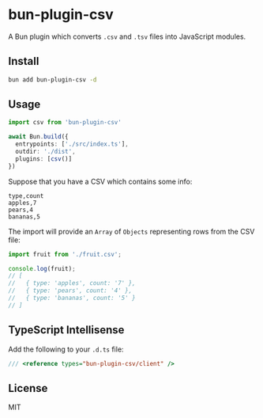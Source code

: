 # bun-plugin-csv

A Bun plugin which converts `.csv` and `.tsv` files into JavaScript modules.

## Install

```bash
bun add bun-plugin-csv -d
```

## Usage

```ts
import csv from 'bun-plugin-csv'

await Bun.build({
  entrypoints: ['./src/index.ts'],
  outdir: './dist',
  plugins: [csv()]
})
```

Suppose that you have a CSV which contains some info:

```csv
type,count
apples,7
pears,4
bananas,5
```

The import will provide an `Array` of `Objects` representing rows from the CSV file:

```ts
import fruit from './fruit.csv';

console.log(fruit);
// [
//   { type: 'apples', count: '7' },
//   { type: 'pears', count: '4' },
//   { type: 'bananas', count: '5' }
// ]
```

## TypeScript Intellisense

Add the following to your `.d.ts` file:

```ts
/// <reference types="bun-plugin-csv/client" />
```

## License

MIT
